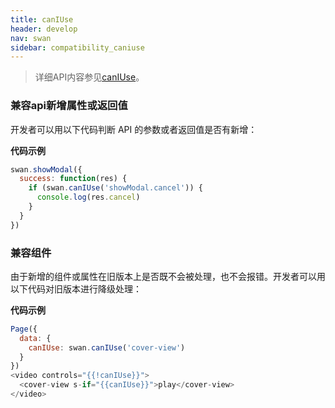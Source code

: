 ```yaml
---
title: canIUse
header: develop
nav: swan
sidebar: compatibility_caniuse
---
```

> 详细API内容参见[canIUse](http://smartprogram.baidu.com/docs/develop/api/device_sys/swan-canIUse/)。
### 兼容api新增属性或返回值
开发者可以用以下代码判断 API 的参数或者返回值是否有新增：

**代码示例**

```js
swan.showModal({
  success: function(res) {
    if (swan.canIUse('showModal.cancel')) {
      console.log(res.cancel)
    }
  }
})
```
### 兼容组件

由于新增的组件或属性在旧版本上是否既不会被处理，也不会报错。开发者可以用以下代码对旧版本进行降级处理：

**代码示例**

```js
Page({
  data: {
    canIUse: swan.canIUse('cover-view')
  }
})
<video controls="{{!canIUse}}">
  <cover-view s-if="{{canIUse}}">play</cover-view>
</video>
```